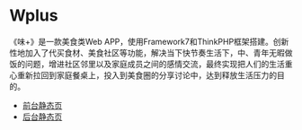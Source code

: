 # Wplus
《味+》是一款美食类Web APP，使用Framework7和ThinkPHP框架搭建。创新性地加入了代买食材、美食社区等功能，解决当下快节奏生活下，中、青年无暇做饭的问题，增进社区邻里以及家庭成员之间的感情交流，最终实现把人们的生活重心重新拉回到家庭餐桌上，投入到美食圈的分享讨论中，达到释放生活压力的目的。
* [前台静态页](/front/)
* [后台静态页](/back/)
